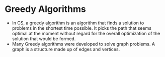 # Greedy Algorithms

- In CS, a greedy algorithm is an algorithm that finds a solution to problems in the shortest time possible. It picks the path that seems optimal at the moment without regard for the overall optimization of the solution that would be formed.
- Many Greedy algorithms were developed to solve graph problems. A graph is a structure made up of edges and vertices.
